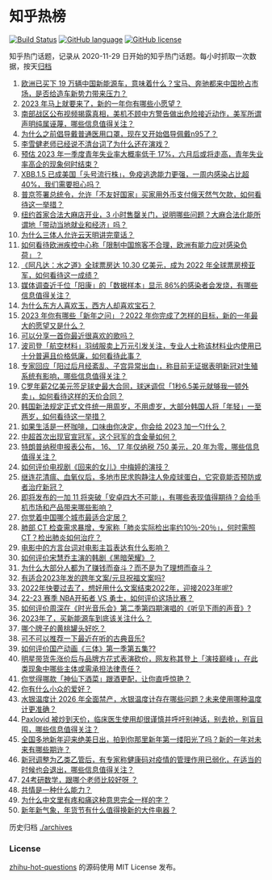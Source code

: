 # 知乎热榜
[![Build Status](https://github.com/ToWeLong/zhihu-hot-questions/workflows/CI/badge.svg)](https://github.com/ToWeLong/zhihu-hot-questions/actions)
[![GitHub language](https://img.shields.io/badge/language-golang-orange.svg)](https://golang.org/)
[![GitHub license](https://img.shields.io/github/license/ToWeLong/zhihu-hot-questions)](https://github.com/ToWeLong/zhihu-hot-questions/blob/main/LICENSE)

知乎热门话题，记录从 2020-11-29 日开始的知乎热门话题。每小时抓取一次数据，按天[归档](./archives)

<!-- BEGIN -->

1. [欧洲已买下 19 万辆中国新能源车，意味着什么？宝马、奔驰都来中国抢占市场，是否给造车新势力带来压力？](https://www.zhihu.com/question/575694123)
1. [2023 年马上就要来了，新的一年你有哪些小愿望？](https://www.zhihu.com/question/575798971)
1. [南部战区公布视频揭露真相，美机不顾中方警告做出危险接近动作，美军所谓声明纯属诬蔑，哪些信息值得关注？](https://www.zhihu.com/question/575934192)
1. [为什么之前倡导戴普通医用口罩，现在又开始倡导佩戴n95了？](https://www.zhihu.com/question/574541319)
1. [李雪健老师已经说不清台词了为什么还在演戏？](https://www.zhihu.com/question/525555469)
1. [预估 2023 年一季度青年失业率大概率低于 17%，六月后或将走高，青年失业率高企的现象何时结束？](https://www.zhihu.com/question/575909873)
1. [XBB.1.5 已成美国「头号流行株」，免疫逃逸能力更强，一周内感染占比超 40%，我们需要担心吗？](https://www.zhihu.com/question/575945757)
1. [普京签署总统令，允许「不友好国家」买家用外币支付俄天然气欠款，如何看待这一举措？](https://www.zhihu.com/question/575808753)
1. [纽约首家合法大麻店开业，3 小时售罄关门，说明哪些问题？大麻合法化能所谓地「带动当地就业和经济」吗？](https://www.zhihu.com/question/575918075)
1. [为什么三体人允许云天明讲完童话？](https://www.zhihu.com/question/48748559)
1. [如何看待欧洲疾控中心称「限制中国旅客不合理，欧洲有能力应对感染负荷」？](https://www.zhihu.com/question/575642924)
1. [《阿凡达：水之道》全球票房达 10.30 亿美元，成为 2022 年全球票房榜亚军，如何看待这一成绩？](https://www.zhihu.com/question/575478889)
1. [媒体调查近千位「阳康」的「数据样本」显示 86%的感染者会发烧，有哪些信息值得关注？](https://www.zhihu.com/question/576011553)
1. [为什么东方人喜欢玉，西方人却喜欢宝石？](https://www.zhihu.com/question/573935966)
1. [2023 年你有哪些「新年之问」？2022 年你完成了怎样的目标，新的一年最大的愿望又是什么？](https://www.zhihu.com/question/574092653)
1. [可以分享一首你最近很喜欢的歌吗？](https://www.zhihu.com/question/575983405)
1. [波司登「航空材料」羽绒服卖上万元引发关注，专业人士称该材料业内使用已十分普遍且价格低廉，如何看待此事？](https://www.zhihu.com/question/575841298)
1. [专家回应「阳过后月经紊乱、子宫异常出血」，称目前无证据表明新冠对生殖系统有影响，哪些信息值得关注？](https://www.zhihu.com/question/575916484)
1. [C罗年薪2亿美元签足球史最大合同，球迷调侃「1秒6.5美元就够我一顿外卖」，如何看待这样的天价合同？](https://www.zhihu.com/question/575820941)
1. [韩国新法规定正式文件统一用周岁，不用虚岁，大部分韩国人将「年轻」一至两岁，如何看待这一举措？](https://www.zhihu.com/question/575037927)
1. [如果生活是一杯咖啡，口味由你决定，你会给 2023 加一勺什么？](https://www.zhihu.com/question/575505039)
1. [中超首次出现官宣冠军，这个冠军的含金量如何？](https://www.zhihu.com/question/575455319)
1. [特朗普纳税申报表公布， 16、 17 年仅纳税 750 美元，20 年为零，哪些信息值得关注？](https://www.zhihu.com/question/575738562)
1. [如何评价电视剧《回来的女儿》中梅婷的演技？](https://www.zhihu.com/question/574356718)
1. [继连花清瘟、血氧仪后，多地市民求购静注人免疫球蛋白，它究竟能否预防或者治疗新冠？](https://www.zhihu.com/question/575676459)
1. [即将发布的一加 11 将突破「安卓四大不可能」，有哪些表现值得期待？会给手机市场和产品带来哪些影响？](https://www.zhihu.com/question/575711854)
1. [你觉着中国哪个城市最适合定居？](https://www.zhihu.com/question/372660789)
1. [肺部 CT 检查需求暴增，专家称「肺炎实际检出率约10％-20％」，何时需照 CT？检出肺炎如何治疗？](https://www.zhihu.com/question/575808955)
1. [电影中的方言台词对电影主旨表达有什么影响？](https://www.zhihu.com/question/569967650)
1. [如何评价宋慧乔主演的韩剧《黑暗荣耀》？](https://www.zhihu.com/question/575712318)
1. [为什么大部分人都为了赚钱而奋斗？而不是为了理想而奋斗？](https://www.zhihu.com/question/574251805)
1. [有适合2023年发的跨年文案/元旦祝福文案吗?](https://www.zhihu.com/question/572321251)
1. [2022年快要过去了，想好用什么文案结束2022年，迎接2023年呢?](https://www.zhihu.com/question/575704739)
1. [22-23 赛季 NBA开拓者 VS 勇士，如何评价这场比赛？](https://www.zhihu.com/question/575877676)
1. [如何评价周深在《时光音乐会》第二季第四期演唱的《听见下雨的声音》?](https://www.zhihu.com/question/575716552)
1. [2023年了，买新能源车到底该关注什么？](https://www.zhihu.com/question/575424972)
1. [哪个牌子的黄桃罐头好吃？](https://www.zhihu.com/question/277731980)
1. [可不可以推荐一下最近在听的古典音乐?](https://www.zhihu.com/question/573203365)
1. [如何评价国产动画《三体》第一季第五集??](https://www.zhihu.com/question/574565199)
1. [明星带货先涨价后与品牌方花式表演砍价，网友称其登上「演技巅峰」，在此类现象中哪些主体或需承担法律责任？](https://www.zhihu.com/question/575644395)
1. [你觉得哪款「神仙下酒菜」跟酒更配，让你直呼惊艳？](https://www.zhihu.com/question/574110272)
1. [你有什么小众的爱好？](https://www.zhihu.com/question/21510834)
1. [水银温度计 2026 年全面禁产，水银温度计存在哪些问题？未来使用哪种温度计更准确？](https://www.zhihu.com/question/575811989)
1. [Paxlovid 被炒到天价，临床医生使用却很谨慎并呼吁别神话，别去抢，别盲目囤，哪些信息值得关注？](https://www.zhihu.com/question/575935592)
1. [全国多地新年迎来绝美日出，拍到你那里新年第一缕阳光了吗？新的一年对未来有哪些期许？](https://www.zhihu.com/question/576005475)
1. [新冠调整为乙类乙管后，有专家称健康码对疫情的管理作用已弱化，在适当的时候也会退出，哪些信息值得关注？](https://www.zhihu.com/question/575908027)
1. [24考研数学，跟哪个老师比较好呀  ？](https://www.zhihu.com/question/511843527)
1. [共情是一种什么能力？](https://www.zhihu.com/question/356964116)
1. [为什么中文里有疼和痛这种意思完全一样的字？](https://www.zhihu.com/question/335871485)
1. [新年新气象，年货节有什么值得换新的大件电器？](https://www.zhihu.com/question/439148328)

<!-- END -->

历史归档 [./archives](./archives)


### License
[zhihu-hot-questions](https://github.com/towelong/zhihu-hot-questions) 的源码使用 MIT License 发布。